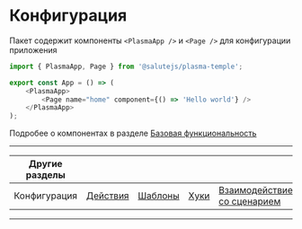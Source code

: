 # Конфигурация

Пакет содержит компоненты `<PlasmaApp />` и `<Page />` для конфигурации приложения

```ts
import { PlasmaApp, Page } from '@salutejs/plasma-temple';

export const App = () => (
    <PlasmaApp>
        <Page name="home" component={() => 'Hello world'} />
    </PlasmaApp>
);
```

Подробее о компонентах в разделе [Базовая функциональность](./core.md)

---

| Другие разделы |                          |                           |                    |                                              |                     |
| -------------- | ------------------------ | ------------------------- | ------------------ | -------------------------------------------- | ------------------- |
| Конфигурация   | [Действия](./actions.md) | [Шаблоны](./templates.md) | [Хуки](./hooks.md) | [Взаимодействие со сценарием](./scenario.md) | [Формы](./forms.md) |

---
